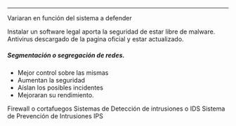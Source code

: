 ___
Variaran en función del sistema a defender

Instalar un software legal aporta la seguridad de estar libre de malware.
Antivirus descargado de la pagina oficial y estar actualizado.

##### Segmentación o segregación de redes.
- Mejor control sobre las mismas 
- Aumentan la seguridad
- Aíslan los posibles incidentes
- Mejoraran su rendimiento.

Firewall o cortafuegos
Sistemas de Detección de intrusiones o IDS
Sistema de Prevención de Intrusiones IPS
